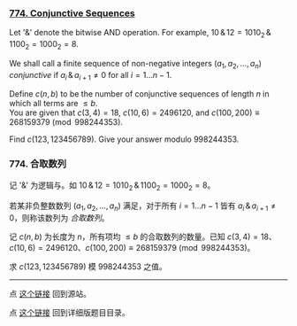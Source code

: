 ### [774. Conjunctive Sequences](https://projecteuler.net/problem=774)

Let '$\&$' denote the bitwise AND operation.
For example, $10\, \& \, 12 = 1010_2\, \& \, 1100_2 = 1000_2 = 8$.

We shall call a finite sequence of non-negative integers $(a_1, a_2, \ldots, a_n)$ *conjunctive* if $a_i\, \& \, a_{i+1} \neq 0$ for all $i=1\ldots n-1$.

Define $c(n,b)$ to be the number of conjunctive sequences of length $n$ in which all terms are $\le b$.  
You are given that $c(3,4)=18$, $c(10,6)=2496120$, and $c(100,200) \equiv 268159379 \pmod {998244353}$.

Find $c(123,123456789)$. Give your answer modulo $998244353$.

### 774. 合取数列

记 '$\&$' 为逻辑与。如 $10\, \& \, 12 = 1010_2\, \& \, 1100_2 = 1000_2 = 8$。

若某非负整数数列 $(a_1, a_2, \ldots, a_n)$ 满足，对于所有 $i=1\ldots n-1$ 皆有 $a_i\, \& \, a_{i+1} \neq 0$，则称该数列为 *合取数列*。

记 $c(n, b)$ 为长度为 $n$，所有项均 $\le b$ 的合取数列的数量。已知 $c(3, 4) = 18$、$c(10, 6) = 2496120$、$c(100, 200) \equiv 268159379 \pmod {998244353}$。

求 $c(123, 123456789)$ 模 $998244353$ 之值。

---

点 [这个链接](https://fsy-juruo.github.io/pe-chinese-translation/) 回到源站。

点 [这个链接](https://fsy-juruo.github.io/pe-chinese-translation/detailed_content_archives.html) 回到详细版题目目录。
